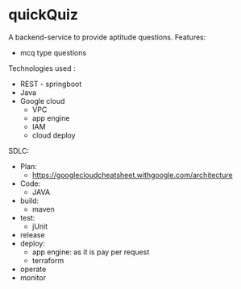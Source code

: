 # quickQuiz
A backend-service to provide aptitude questions. 
Features:
- mcq type questions

Technologies used :
* REST - springboot
* Java
* Google cloud
  - VPC
  - app engine
  - IAM
  - cloud deploy
 
SDLC:
* Plan:
  - https://googlecloudcheatsheet.withgoogle.com/architecture
* Code:
  - JAVA
* build:
  - maven
* test:
  - jUnit
* release
* deploy:
  - app engine: as it is pay per request
  - terraform
* operate
* monitor
